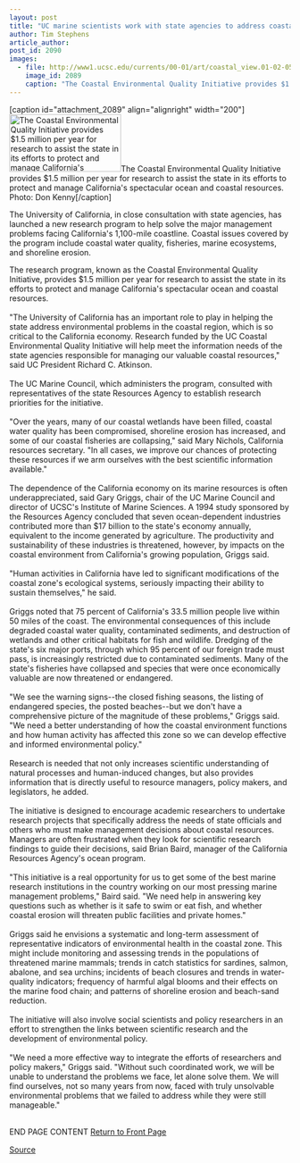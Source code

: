 ```yaml
---
layout: post
title: "UC marine scientists work with state agencies to address coastal issues"
author: Tim Stephens
article_author: 
post_id: 2090
images:
  - file: http://www1.ucsc.edu/currents/00-01/art/coastal_view.01-02-05.200.jpg
    image_id: 2089
    caption: "The Coastal Environmental Quality Initiative provides $1.5 million per year for research to assist the state in its efforts to protect and manage California's spectacular ocean and coastal resources. Photo: Don Kenny"
---
```


[caption id="attachment_2089" align="alignright" width="200"]<a href="http://dev-ucsc-news.pantheonsite.io/wp-content/uploads/2001/02/coastal_view.01-02-05.200.jpg"><img class="size-full wp-image-2089" src="http://dev-ucsc-news.pantheonsite.io/wp-content/uploads/2001/02/coastal_view.01-02-05.200.jpg" alt="The Coastal Environmental Quality Initiative provides $1.5 million per year for research to assist the state in its efforts to protect and manage California's spectacular ocean and coastal resources. Photo: Don Kenny" width="200" height="103" /></a>The Coastal Environmental Quality Initiative provides $1.5 million per year for research to assist the state in its efforts to protect and manage California's spectacular ocean and coastal resources. Photo: Don Kenny[/caption]
<p>
  The University of California, in close consultation with state agencies, has launched a new research program to help solve the major management problems facing California's 1,100-mile coastline. Coastal issues covered by the program include coastal water quality, fisheries, marine ecosystems, and shoreline erosion.
</p>The research program, known as the Coastal Environmental Quality Initiative, provides $1.5 million per year for research to assist the state in its efforts to protect and manage California's spectacular ocean and coastal resources.<br>
<br>
"The University of California has an important role to play in helping the state address environmental problems in the coastal region, which is so critical to the California economy. Research funded by the UC Coastal Environmental Quality Initiative will help meet the information needs of the state agencies responsible for managing our valuable coastal resources," said UC President Richard C. Atkinson.<br>
<br>
The UC Marine Council, which administers the program, consulted with representatives of the state Resources Agency to establish research priorities for the initiative.<br>
<br>
"Over the years, many of our coastal wetlands have been filled, coastal water quality has been compromised, shoreline erosion has increased, and some of our coastal fisheries are collapsing," said Mary Nichols, California resources secretary. "In all cases, we improve our chances of protecting these resources if we arm ourselves with the best scientific information available."<br>
<br>
The dependence of the California economy on its marine resources is often underappreciated, said Gary Griggs, chair of the UC Marine Council and director of UCSC's Institute of Marine Sciences. A 1994 study sponsored by the Resources Agency concluded that seven ocean-dependent industries contributed more than $17 billion to the state's economy annually, equivalent to the income generated by agriculture. The productivity and sustainability of these industries is threatened, however, by impacts on the coastal environment from California's growing population, Griggs said.<br>
<br>
"Human activities in California have led to significant modifications of the coastal zone's ecological systems, seriously impacting their ability to sustain themselves," he said.<br>
<br>
Griggs noted that 75 percent of California's 33.5 million people live within 50 miles of the coast. The environmental consequences of this include degraded coastal water quality, contaminated sediments, and destruction of wetlands and other critical habitats for fish and wildlife. Dredging of the state's six major ports, through which 95 percent of our foreign trade must pass, is increasingly restricted due to contaminated sediments. Many of the state's fisheries have collapsed and species that were once economically valuable are now threatened or endangered.<br>
<br>
"We see the warning signs--the closed fishing seasons, the listing of endangered species, the posted beaches--but we don't have a comprehensive picture of the magnitude of these problems," Griggs said. "We need a better understanding of how the coastal environment functions and how human activity has affected this zone so we can develop effective and informed environmental policy."<br>
<br>
Research is needed that not only increases scientific understanding of natural processes and human-induced changes, but also provides information that is directly useful to resource managers, policy makers, and legislators, he added.<br>
<br>
The initiative is designed to encourage academic researchers to undertake research projects that specifically address the needs of state officials and others who must make management decisions about coastal resources. Managers are often frustrated when they look for scientific research findings to guide their decisions, said Brian Baird, manager of the California Resources Agency's ocean program.<br>
<br>
"This initiative is a real opportunity for us to get some of the best marine research institutions in the country working on our most pressing marine management problems," Baird said. "We need help in answering key questions such as whether is it safe to swim or eat fish, and whether coastal erosion will threaten public facilities and private homes."<br>
<br>
Griggs said he envisions a systematic and long-term assessment of representative indicators of environmental health in the coastal zone. This might include monitoring and assessing trends in the populations of threatened marine mammals; trends in catch statistics for sardines, salmon, abalone, and sea urchins; incidents of beach closures and trends in water-quality indicators; frequency of harmful algal blooms and their effects on the marine food chain; and patterns of shoreline erosion and beach-sand reduction.<br>
<br>
The initiative will also involve social scientists and policy researchers in an effort to strengthen the links between scientific research and the development of environmental policy.<br>
<br>
"We need a more effective way to integrate the efforts of researchers and policy makers," Griggs said. "Without such coordinated work, we will be unable to understand the problems we face, let alone solve them. We will find ourselves, not so many years from now, faced with truly unsolvable environmental problems that we failed to address while they were still manageable."
<p>
  <br>
  END PAGE CONTENT <a href="../../index.html">Return to Front Page</a> <img align="bottom" alt=" " border="0" height="1" src="../../images/trans.gif" width="385">
</p>
<p><a href="http://www1.ucsc.edu/currents/00-01/02-05/coastal.html" title="Permalink to coastal">Source</a></p>
